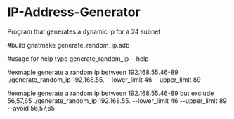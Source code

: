 # IP-Address-Generator
Program that generates a dynamic ip for a 24 subnet

#build
gnatmake generate_random_ip.adb

#usage 
for help type 
generate_random_ip --help

#exmaple generate a random ip between 192.168.55.46-89
./generate_random_ip 192.168.55. --lower_limit 46 --upper_limit 89

#exmaple generate a random ip between 192.168.55.46-89 but exclude 56,57,65
./generate_random_ip 192.168.55. --lower_limit 46 --upper_limit 89 --avoid 56,57,65


 
